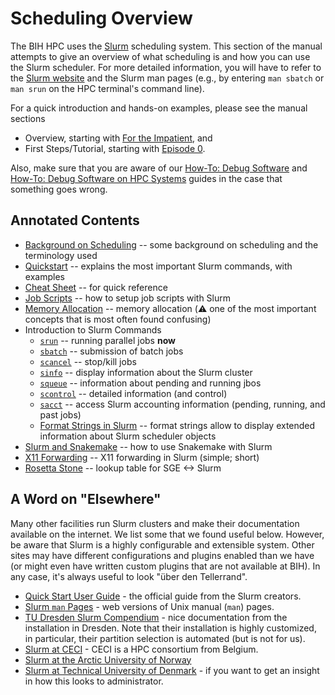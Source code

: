 # Scheduling Overview

The BIH HPC uses the [Slurm](https://slurm.schedmd.com/overview.html) scheduling system.
This section of the manual attempts to give an overview of what scheduling is and how you can use the Slurm scheduler.
For more detailed information, you will have to refer to the [Slurm website](https://slurm.schedmd.com/overview.html) and the Slurm man pages (e.g., by entering `man sbatch` or `man srun` on the HPC terminal's command line).

For a quick introduction and hands-on examples, please see the manual sections

- Overview, starting with [For the Impatient](../overview/for-the-impatient.md), and
- First Steps/Tutorial, starting with [Episode 0](../hpc-tutorial/episode-0.md).

Also, make sure that you are aware of our [How-To: Debug Software](../how-to/misc/debug-software.md) and [How-To: Debug Software on HPC Systems](../how-to/misc/debug-at-hpc.md) guides in the case that something goes wrong.

## Annotated Contents

- [Background on Scheduling](background.md) -- some background on scheduling and the terminology used
- [Quickstart](quickstart.md) -- explains the most important Slurm commands, with examples
- [Cheat Sheet](cheat-sheet.md) -- for quick reference
- [Job Scripts](job-scripts.md) -- how to setup job scripts with Slurm
- [Memory Allocation](memory-allocation.md) -- memory allocation (:warning: one of the most important concepts that is most often found confusing)
- Introduction to Slurm Commands
    - [`srun`](commands-srun.md) -- running parallel jobs **now**
    - [`sbatch`](commands-sbatch.md) -- submission of batch jobs
    - [`scancel`](commands-scancel.md) -- stop/kill jobs
    - [`sinfo`](commands-sinfo.md) -- display information about the Slurm cluster
    - [`squeue`](commands-squeue.md) -- information about pending and running jbos
    - [`scontrol`](commands-scontrol.md) -- detailed information (and control)
    - [`sacct`](commands-sacct.md) -- access Slurm accounting information (pending, running, and past jobs)
    - [Format Strings in Slurm](format-strings.md) -- format strings allow to display extended information about Slurm scheduler objects
- [Slurm and Snakemake](snakemake.md) -- how to use Snakemake with Slurm
- [X11 Forwarding](x11.md) -- X11 forwarding in Slurm (simple; short)
- [Rosetta Stone](rosetta-stone.md) -- lookup table for SGE <-> Slurm

## A Word on "Elsewhere"

Many other facilities run Slurm clusters and make their documentation available on the internet. We list some that we found useful below.
However, be aware that Slurm is a highly configurable and extensible system.
Other sites may have different configurations and plugins enabled than we have (or might even have written custom plugins that are not available at BIH).
In any case, it's always useful to look "über den Tellerrand".

- [Quick Start User Guide](https://slurm.schedmd.com/quickstart.html) - the official guide from the Slurm creators.
- [Slurm `man` Pages](https://slurm.schedmd.com/man_index.html) - web versions of Unix manual (`man`) pages.
- [TU Dresden Slurm Compendium](https://doc.zih.tu-dresden.de/hpc-wiki/bin/view/Compendium/Slurm) - nice documentation from the installation in Dresden.
  Note that their installation is highly customized, in particular, their partition selection is automated (but is not for us).
- [Slurm at CECI](https://support.ceci-hpc.be/doc/_contents/QuickStart/SubmittingJobs/SlurmTutorial.html) - CECI is a HPC consortium from Belgium.
- [Slurm at the Arctic University of Norway](https://hpc-uit.readthedocs.io/en/latest/jobs/examples.html)
- [Slurm at Technical University of Denmark](https://wiki.fysik.dtu.dk/niflheim/SLURM) - if you want to get an insight in how this looks to administrator.
